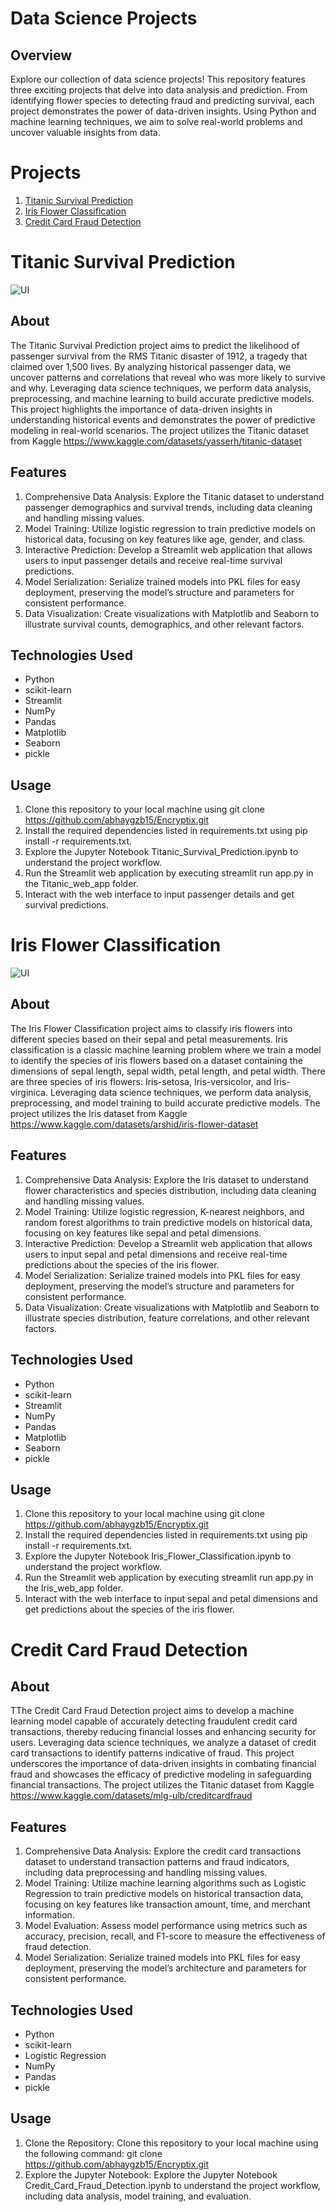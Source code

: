 # Data Science Projects
## Overview
Explore our collection of data science projects! This repository features three exciting projects that delve into data analysis and prediction. From identifying flower species to detecting fraud and predicting survival, each project demonstrates the power of data-driven insights. Using Python and machine learning techniques, we aim to solve real-world problems and uncover valuable insights from data.

# Projects
1. [Titanic Survival Prediction](#titanic-survival-prediction)
2. [Iris Flower Classification](#iris-flower-classification)
3. [Credit Card Fraud Detection](#credit-card-fraud-detection)

# Titanic Survival Prediction
![UI](https://github.com/abhaygzb15/Encryptix/assets/121966946/f18c00d9-1a09-4713-a7d3-2a7c807c5d0f)

## About
The Titanic Survival Prediction project aims to predict the likelihood of passenger survival from the RMS Titanic disaster of 1912, a tragedy that claimed over 1,500 lives. By analyzing historical passenger data, we uncover patterns and correlations that reveal who was more likely to survive and why. Leveraging data science techniques, we perform data analysis, preprocessing, and machine learning to build accurate predictive models. This project highlights the importance of data-driven insights in understanding historical events and demonstrates the power of predictive modeling in real-world scenarios.
The project utilizes the Titanic dataset from Kaggle https://www.kaggle.com/datasets/yasserh/titanic-dataset

## Features
1. Comprehensive Data Analysis: Explore the Titanic dataset to understand passenger demographics and survival trends, including data cleaning and handling missing values.
2. Model Training: Utilize logistic regression to train predictive models on historical data, focusing on key features like age, gender, and class.
3. Interactive Prediction: Develop a Streamlit web application that allows users to input passenger details and receive real-time survival predictions.
4. Model Serialization: Serialize trained models into PKL files for easy deployment, preserving the model’s structure and parameters for consistent performance.
5. Data Visualization: Create visualizations with Matplotlib and Seaborn to illustrate survival counts, demographics, and other relevant factors.

## Technologies Used
- Python
- scikit-learn
- Streamlit
- NumPy
- Pandas
- Matplotlib
- Seaborn
- pickle

## Usage
1) Clone this repository to your local machine using git clone https://github.com/abhaygzb15/Encryptix.git
2) Install the required dependencies listed in requirements.txt using pip install -r requirements.txt.
3) Explore the Jupyter Notebook Titanic_Survival_Prediction.ipynb to understand the project workflow.
4) Run the Streamlit web application by executing streamlit run app.py in the Titanic_web_app folder.
5) Interact with the web interface to input passenger details and get survival predictions.




# Iris Flower Classification
![UI](https://github.com/abhaygzb15/Encryptix/assets/121966946/066ea539-c827-4471-9cb8-a0cfcc2bc43a)

## About
The Iris Flower Classification project aims to classify iris flowers into different species based on their sepal and petal measurements. Iris classification is a classic machine learning problem where we train a model to identify the species of iris flowers based on a dataset containing the dimensions of sepal length, sepal width, petal length, and petal width. There are three species of iris flowers: Iris-setosa, Iris-versicolor, and Iris-virginica. Leveraging data science techniques, we perform data analysis, preprocessing, and model training to build accurate predictive models.
The project utilizes the Iris dataset from Kaggle https://www.kaggle.com/datasets/arshid/iris-flower-dataset

## Features
1. Comprehensive Data Analysis: Explore the Iris dataset to understand flower characteristics and species distribution, including data cleaning and handling missing values.
2. Model Training: Utilize logistic regression, K-nearest neighbors, and random forest algorithms to train predictive models on historical data, focusing on key features like sepal and petal dimensions.
3. Interactive Prediction: Develop a Streamlit web application that allows users to input sepal and petal dimensions and receive real-time predictions about the species of the iris flower.
4. Model Serialization: Serialize trained models into PKL files for easy deployment, preserving the model’s structure and parameters for consistent performance.
5. Data Visualization: Create visualizations with Matplotlib and Seaborn to illustrate species distribution, feature correlations, and other relevant factors.

## Technologies Used
- Python
- scikit-learn
- Streamlit
- NumPy
- Pandas
- Matplotlib
- Seaborn
- pickle

## Usage
1) Clone this repository to your local machine using git clone https://github.com/abhaygzb15/Encryptix.git
2) Install the required dependencies listed in requirements.txt using pip install -r requirements.txt.
3) Explore the Jupyter Notebook Iris_Flower_Classification.ipynb to understand the project workflow.
4) Run the Streamlit web application by executing streamlit run app.py in the Iris_web_app folder.
5) Interact with the web interface to input sepal and petal dimensions and get predictions about the species of the iris flower.



# Credit Card Fraud Detection

## About
TThe Credit Card Fraud Detection project aims to develop a machine learning model capable of accurately detecting fraudulent credit card transactions, thereby reducing financial losses and enhancing security for users. Leveraging data science techniques, we analyze a dataset of credit card transactions to identify patterns indicative of fraud. This project underscores the importance of data-driven insights in combating financial fraud and showcases the efficacy of predictive modeling in safeguarding financial transactions.
The project utilizes the Titanic dataset from Kaggle https://www.kaggle.com/datasets/mlg-ulb/creditcardfraud

## Features
1. Comprehensive Data Analysis: Explore the credit card transactions dataset to understand transaction patterns and fraud indicators, including data preprocessing and handling missing values.
2. Model Training: Utilize machine learning algorithms such as Logistic Regression to train predictive models on historical transaction data, focusing on key features like transaction amount, time, and merchant information.
3. Model Evaluation: Assess model performance using metrics such as accuracy, precision, recall, and F1-score to measure the effectiveness of fraud detection.
4. Model Serialization: Serialize trained models into PKL files for easy deployment, preserving the model’s architecture and parameters for consistent performance.

## Technologies Used
- Python
- scikit-learn
- Logistic Regression
- NumPy
- Pandas
- pickle

## Usage
1) Clone the Repository: Clone this repository to your local machine using the following command:
git clone https://github.com/abhaygzb15/Encryptix.git
2) Explore the Jupyter Notebook: Explore the Jupyter Notebook Credit_Card_Fraud_Detection.ipynb to understand the project workflow, including data analysis, model training, and evaluation.

